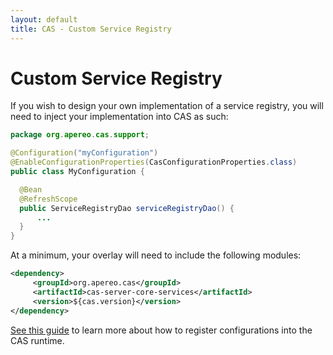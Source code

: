 ```yaml
---
layout: default
title: CAS - Custom Service Registry
---
```


# Custom Service Registry

If you wish to design your own implementation of a service registry, you will need to inject your implementation into CAS as such:

```java
package org.apereo.cas.support;

@Configuration("myConfiguration")
@EnableConfigurationProperties(CasConfigurationProperties.class)
public class MyConfiguration {

  @Bean
  @RefreshScope
  public ServiceRegistryDao serviceRegistryDao() {
      ...
  }
}
```

At a minimum, your overlay will need to include the following modules:

```xml
<dependency>
     <groupId>org.apereo.cas</groupId>
     <artifactId>cas-server-core-services</artifactId>
     <version>${cas.version}</version>
</dependency>
```

[See this guide](Configuration-Management-Extensions.html) to learn more about how to register configurations into the CAS runtime.
